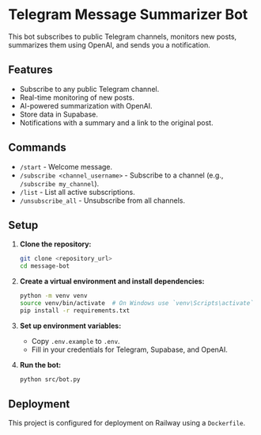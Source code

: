 # Telegram Message Summarizer Bot

This bot subscribes to public Telegram channels, monitors new posts, summarizes them using OpenAI, and sends you a notification.

## Features

- Subscribe to any public Telegram channel.
- Real-time monitoring of new posts.
- AI-powered summarization with OpenAI.
- Store data in Supabase.
- Notifications with a summary and a link to the original post.

## Commands

- `/start` - Welcome message.
- `/subscribe <channel_username>` - Subscribe to a channel (e.g., `/subscribe my_channel`).
- `/list` - List all active subscriptions.
- `/unsubscribe_all` - Unsubscribe from all channels.

## Setup

1.  **Clone the repository:**
    ```bash
    git clone <repository_url>
    cd message-bot
    ```

2.  **Create a virtual environment and install dependencies:**
    ```bash
    python -m venv venv
    source venv/bin/activate  # On Windows use `venv\Scripts\activate`
    pip install -r requirements.txt
    ```

3.  **Set up environment variables:**
    - Copy `.env.example` to `.env`.
    - Fill in your credentials for Telegram, Supabase, and OpenAI.

4.  **Run the bot:**
    ```bash
    python src/bot.py
    ```

## Deployment

This project is configured for deployment on Railway using a `Dockerfile`.
